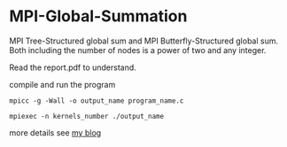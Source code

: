 # MPI-Global-Summation

MPI Tree-Structured global sum and MPI Butterfly-Structured global sum. Both including the number of nodes is a power of two and any integer.

Read the report.pdf to understand.

compile and run the program

```
mpicc -g -Wall -o output_name program_name.c

mpiexec -n kernels_number ./output_name 
```

more details see [my blog](https://blog.csdn.net/james_154_best/article/details/82821877)
